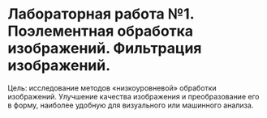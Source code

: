 # Лабораторная работа №1. Поэлементная обработка изображений. Фильтрация изображений.

Цель: исследование методов «низкоуровневой» обработки изображений. Улучшение качества изображения и преобразование его в форму, наиболее удобную для визуального или машинного анализа.
